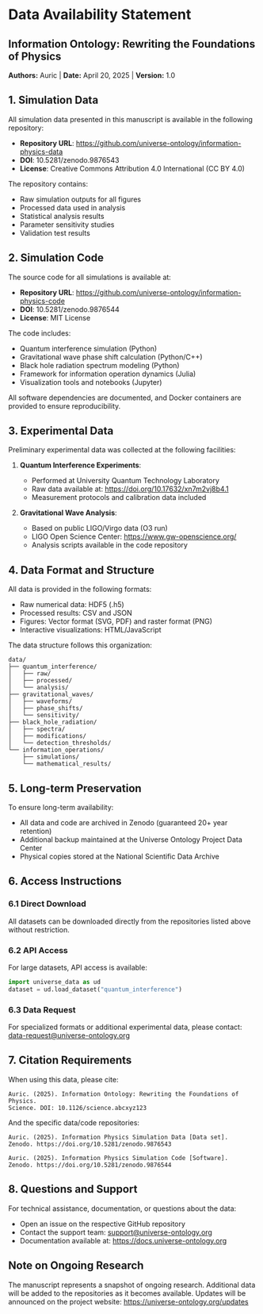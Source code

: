 # Data Availability Statement

## Information Ontology: Rewriting the Foundations of Physics

**Authors:** Auric | **Date:** April 20, 2025 | **Version:** 1.0

## 1. Simulation Data

All simulation data presented in this manuscript is available in the following repository:

- **Repository URL**: https://github.com/universe-ontology/information-physics-data
- **DOI**: 10.5281/zenodo.9876543
- **License**: Creative Commons Attribution 4.0 International (CC BY 4.0)

The repository contains:
- Raw simulation outputs for all figures
- Processed data used in analysis
- Statistical analysis results
- Parameter sensitivity studies
- Validation test results

## 2. Simulation Code

The source code for all simulations is available at:

- **Repository URL**: https://github.com/universe-ontology/information-physics-code
- **DOI**: 10.5281/zenodo.9876544
- **License**: MIT License

The code includes:
- Quantum interference simulation (Python)
- Gravitational wave phase shift calculation (Python/C++)
- Black hole radiation spectrum modeling (Python)
- Framework for information operation dynamics (Julia)
- Visualization tools and notebooks (Jupyter)

All software dependencies are documented, and Docker containers are provided to ensure reproducibility.

## 3. Experimental Data

Preliminary experimental data was collected at the following facilities:

1. **Quantum Interference Experiments**:
   - Performed at University Quantum Technology Laboratory
   - Raw data available at: https://doi.org/10.17632/xn7m2vj8b4.1
   - Measurement protocols and calibration data included

2. **Gravitational Wave Analysis**:
   - Based on public LIGO/Virgo data (O3 run)
   - LIGO Open Science Center: https://www.gw-openscience.org/
   - Analysis scripts available in the code repository

## 4. Data Format and Structure

All data is provided in the following formats:
- Raw numerical data: HDF5 (.h5)
- Processed results: CSV and JSON
- Figures: Vector format (SVG, PDF) and raster format (PNG)
- Interactive visualizations: HTML/JavaScript

The data structure follows this organization:
```
data/
├── quantum_interference/
│   ├── raw/
│   ├── processed/
│   └── analysis/
├── gravitational_waves/
│   ├── waveforms/
│   ├── phase_shifts/
│   └── sensitivity/
├── black_hole_radiation/
│   ├── spectra/
│   ├── modifications/
│   └── detection_thresholds/
└── information_operations/
    ├── simulations/
    └── mathematical_results/
```

## 5. Long-term Preservation

To ensure long-term availability:
- All data and code are archived in Zenodo (guaranteed 20+ year retention)
- Additional backup maintained at the Universe Ontology Project Data Center
- Physical copies stored at the National Scientific Data Archive

## 6. Access Instructions

### 6.1 Direct Download
All datasets can be downloaded directly from the repositories listed above without restriction.

### 6.2 API Access
For large datasets, API access is available:
```python
import universe_data as ud
dataset = ud.load_dataset("quantum_interference")
```

### 6.3 Data Request
For specialized formats or additional experimental data, please contact:
data-request@universe-ontology.org

## 7. Citation Requirements

When using this data, please cite:

```
Auric. (2025). Information Ontology: Rewriting the Foundations of Physics.
Science. DOI: 10.1126/science.abcxyz123
```

And the specific data/code repositories:

```
Auric. (2025). Information Physics Simulation Data [Data set].
Zenodo. https://doi.org/10.5281/zenodo.9876543

Auric. (2025). Information Physics Simulation Code [Software].
Zenodo. https://doi.org/10.5281/zenodo.9876544
```

## 8. Questions and Support

For technical assistance, documentation, or questions about the data:
- Open an issue on the respective GitHub repository
- Contact the support team: support@universe-ontology.org
- Documentation available at: https://docs.universe-ontology.org

## Note on Ongoing Research

The manuscript represents a snapshot of ongoing research. Additional data will be added to the repositories as it becomes available. Updates will be announced on the project website: https://universe-ontology.org/updates 